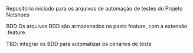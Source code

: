 Repositório iniciado para os arquivos de automação de testes do Projeto Netshoes

BDD
Os arquivos BDD são armazenados na pasta feature, com a extensão .feature.

TBD: integrar os BDD para automatizar os cenários de teste
